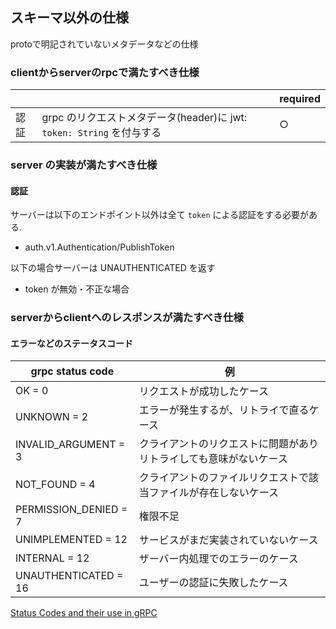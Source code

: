 ## スキーマ以外の仕様

protoで明記されていないメタデータなどの仕様

### clientからserverのrpcで満たすべき仕様

|||required|
|---|---|---|
|認証|grpc のリクエストメタデータ(header)に jwt: `token: String` を付与する|○|

### server の実装が満たすべき仕様

#### 認証

サーバーは以下のエンドポイント以外は全て `token` による認証をする必要がある.  
- auth.v1.Authentication/PublishToken

以下の場合サーバーは UNAUTHENTICATED を返す  
- token が無効・不正な場合

### serverからclientへのレスポンスが満たすべき仕様

#### エラーなどのステータスコード

|grpc status code|例|
|---|---|
|OK = 0|リクエストが成功したケース|
|UNKNOWN = 2|エラーが発生するが、リトライで直るケース|
|INVALID_ARGUMENT = 3|クライアントのリクエストに問題がありリトライしても意味がないケース|
|NOT_FOUND = 4|クライアントのファイルリクエストで該当ファイルが存在しないケース|
|PERMISSION_DENIED = 7|権限不足|
|UNIMPLEMENTED = 12|サービスがまだ実装されていないケース|
|INTERNAL = 12|ザーバー内処理でのエラーのケース|
|UNAUTHENTICATED = 16|ユーザーの認証に失敗したケース|

[Status Codes and their use in gRPC](https://grpc.github.io/grpc/core/md_doc_statuscodes.html)
